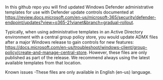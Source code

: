 In this github repo you will find updated Windows Defender administrative templates for use with Defender update controls documented at https://review.docs.microsoft.com/en-us/microsoft-365/security/defender-endpoint/updates?view=o365-21vianet&branch=gradual-rollout. 

Typically, when using administrative templates in an Active Directory environment with a central group policy store, you would update ADMX files after a major Windows release to gain controls for new features: https://docs.microsoft.com/en-us/troubleshoot/windows-client/group-policy/create-and-manage-central-store. However, these files are only published as part of the release. We recommend always using the latest available templates from that location.

Known issues
-These files are only available in English (en-us) language.
